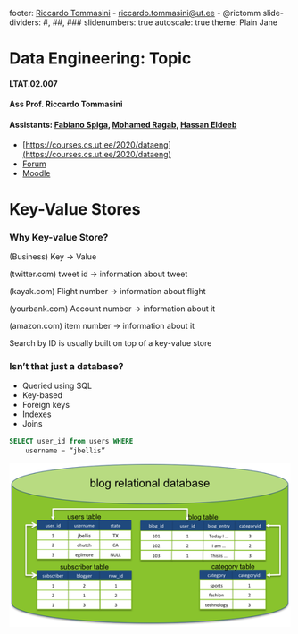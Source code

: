 footer:  [Riccardo Tommasini](http://rictomm.me) - riccardo.tommasini@ut.ee - @rictomm 
slide-dividers: #, ##, ###
slidenumbers: true
autoscale: true
theme: Plain Jane

# Data Engineering: Topic
#### LTAT.02.007
#### Ass Prof. Riccardo Tommasini
#### Assistants: [Fabiano Spiga](mailto:),  [Mohamed Ragab](mailto:mohamed.ragab@ut.ee),  [Hassan Eldeeb](mailto:hassan.eldeeb@ut.ee)
- [https://courses.cs.ut.ee/2020/dataeng](https://courses.cs.ut.ee/2020/dataeng)
- [Forum](https://piazza.com/ut.ee/fall2020/ltat02007/home) 
- [Moodle](https://moodle.ut.ee/course/view.php?id=10457)


# Key-Value Stores

### Why Key-value Store?

(Business) Key -> Value

(twitter.com) tweet id -> information about tweet

(kayak.com) Flight number -> information about flight

(yourbank.com) Account number -> information about it

(amazon.com) item number -> information about it

Search by ID is usually built on top of a key-value store

### Isn’t that just a database?

- Queried using SQL
- Key-based
- Foreign keys
- Indexes 
- Joins

```sql 
SELECT user_id from users WHERE 
	username = “jbellis”
```

![right fit](./attachments/reldbex.png)


